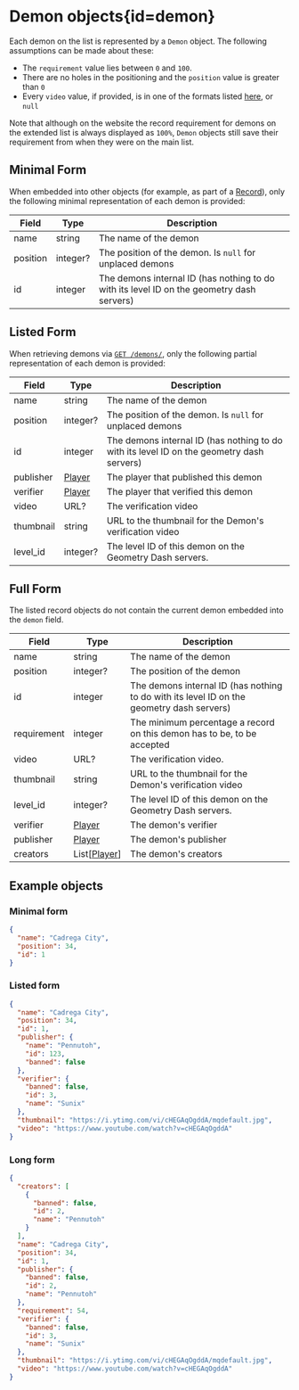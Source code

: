 <div class='panel fade js-scroll-anim' data-anim='fade'>

# Demon objects{id=demon}

Each demon on the list is represented by a `Demon` object. The following assumptions can be made about these:

- The `requirement` value lies between `0` and `100`.
- There are no holes in the positioning and the `position` value is greater than `0`
- Every `video` value, if provided, is in one of the formats listed [here](/documentation/#video), or `null`

Note that although on the website the record requirement for demons on the extended list is always displayed as `100%`,
`Demon` objects still save their requirement from when they were on the main list.

## Minimal Form

When embedded into other objects (for example, as part of a [Record](/documentation/objects/#record)), only the following minimal representation of each demon is provided:

| Field    | Type    | Description                                                                               |
| -------- | ------- | ----------------------------------------------------------------------------------------- |
| name     | string  | The name of the demon                                                                     |
| position  | integer?           | The position of the demon. Is `null` for unplaced demons|
| id       | integer | The demons internal ID (has nothing to do with its level ID on the geometry dash servers) |

## Listed Form

When retrieving demons via [`GET /demons/`](/documentation/demons/#get-demons), only the following partial representation of each demon is provided:

| Field     | Type              | Description                                                                               |
| --------- | ----------------- | ----------------------------------------------------------------------------------------- |
| name      | string            | The name of the demon                                                                     |
| position  | integer?           | The position of the demon. Is `null` for unplaced demons|
| id        | integer           | The demons internal ID (has nothing to do with its level ID on the geometry dash servers) |
| publisher | [Player](#player) | The player that published this demon                                                      |
| verifier  | [Player](#player) | The player that verified this demon                                                       |
| video     | URL?              | The verification video                                                                    |
| thumbnail     | string              | URL to the thumbnail for the Demon's verification video                                                                    |
| level_id  | integer?          | The level ID of this demon on the Geometry Dash servers. |

## Full Form

The listed record objects do not contain the current demon embedded into the `demon` field.

| Field       | Type                    | Description                                                                               |
| ----------- | ----------------------- | ----------------------------------------------------------------------------------------- |
| name        | string                  | The name of the demon                                                                     |
| position    | integer?                 | The position of the demon                                                                 |
| id          | integer                 | The demons internal ID (has nothing to do with its level ID on the geometry dash servers) |
| requirement | integer                 | The minimum percentage a record on this demon has to be, to be accepted                   |
| video       | URL?                    | The verification video.                                                                   |
| thumbnail     | string              | URL to the thumbnail for the Demon's verification video                                                                    |
| level_id  | integer?          | The level ID of this demon on the Geometry Dash servers. |
| verifier    | [Player](#player)       | The demon's verifier                                                                      |
| publisher   | [Player](#player)       | The demon's publisher                                                                     |
| creators    | List[[Player](#player)] | The demon's creators                                                                      |

## Example objects

### Minimal form

```json
{
  "name": "Cadrega City",
  "position": 34,
  "id": 1
}
```

### Listed form

```json
{
  "name": "Cadrega City",
  "position": 34,
  "id": 1,
  "publisher": {
    "name": "Pennutoh",
    "id": 123,
    "banned": false
  },
  "verifier": {
    "banned": false,
    "id": 3,
    "name": "Sunix"
  },
  "thumbnail": "https://i.ytimg.com/vi/cHEGAqOgddA/mqdefault.jpg",
  "video": "https://www.youtube.com/watch?v=cHEGAqOgddA"
}
```

### Long form

```json
{
  "creators": [
    {
      "banned": false,
      "id": 2,
      "name": "Pennutoh"
    }
  ],
  "name": "Cadrega City",
  "position": 34,
  "id": 1,
  "publisher": {
    "banned": false,
    "id": 2,
    "name": "Pennutoh"
  },
  "requirement": 54,
  "verifier": {
    "banned": false,
    "id": 3,
    "name": "Sunix"
  },
  "thumbnail": "https://i.ytimg.com/vi/cHEGAqOgddA/mqdefault.jpg",
  "video": "https://www.youtube.com/watch?v=cHEGAqOgddA"
}
```

</div>
